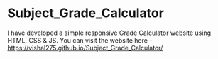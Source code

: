 # Subject_Grade_Calculator
I have developed a simple responsive Grade Calculator website using HTML, CSS &amp; JS. You can visit the website here -https://vishal275.github.io/Subject_Grade_Calculator/
